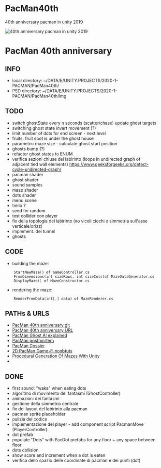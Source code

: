 # PacMan40th
40th anniversary pacman in unity 2019

![40th anniversary pacman in unity 2019](img/Screenshot_20210109.gif)

# PacMan 40th anniversary

## INFO

- local directory: ~/DATA/E/UNITY.PROJECTS/2020-1-PACMAN/PacMan40th/
- PSD directory: ~/DATA/E/UNITY.PROJECTS/2020-1-PACMAN/PacMan40th/img

## TODO
- switch ghostState every n seconds (scatter/chase) update ghost targets
- switching ghost state invert movement (?)
- limit number of dots for end screen - next level
- fruits. fruit spot is under the ghost house
- parametric maze size - calculate ghost start position 
- ghosts bump (?)
- refactor ghost states to ENUM
- verifica sezioni chiuse del labirinto (loops in undirected graph of adjacent tied wall elements)
	https://www.geeksforgeeks.org/detect-cycle-undirected-graph/
- pacman shader
- ghost shader
- sound samples
- maze shader
- dots shader
- menu scene
- trello ? 
- seed for random
- test collider con player
- fix della topologia del labirinto (no vicoli ciechi e simmetria sull'asse verticale/orizz)
- implement. dei tunnel
- ghosts

## CODE

- building the maze:
```
	StartNewMaze() of GameController.cs
	FromDimensions(int sizeRows, int sizeCols)of MazeDataGenerator.cs
	DisplayMaze() of MazeConstructor.cs
```
- rendering the maze:
```
    RenderFromData(int[,] data) of MazeRenderer.cs
```

## PATHs & URLS

* [PacMan 40th anniversary git](git@github.com:masayume/PacMan40th.git)
* [PacMan 40th anniversary URL](https://github.com/masayume/PacMan40th)
* [PacMan Ghost AI explained](https://www.youtube.com/watch?v=ataGotQ7ir8)
* [PacMan postmortem](https://www.masayume.it/blog/content/pac-man-postmortem-e-co)
* [PacMan Dossier](https://github.com/floooh/pacman.c/blob/main/pacman-dossier.pdf)
* [2D PacMan Game @ noobtuts](http://noobtuts.com/unity/2d-pacman-game)
* [Procedural Generation Of Mazes With Unity](https://www.raywenderlich.com/82-procedural-generation-of-mazes-with-unity)
* []()


## DONE
- first sound: "waka" when eating dots
- algoritmo di movimento dei fantasmi (GhostController)
- animazioni dei fantasmi
- gestione della simmetria centrale
- fix del layout del labirinto alla pacman
- pacman sprite placeholder
- pulizia del codice
- implementazione del player - add component script PacmanMove (PlayerController). 
- dot prefab
- populate "Dots" with PacDot prefabs for any floor + any space between floor 
- dots collision
- show score and increment when a dot is eaten
- verifica dello spazio delle coordinate di pacman e dei punti (dot)
